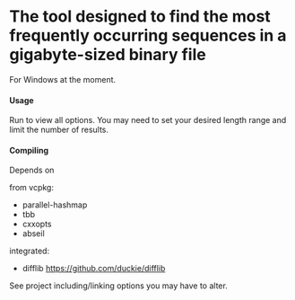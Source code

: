 # The tool designed to find the most frequently occurring sequences in a gigabyte-sized binary file

For Windows at the moment.

#### Usage

Run to view all options. You may need to set your desired length range
and limit the number of results.

#### Compiling

Depends on

from vcpkg:

-   parallel-hashmap
-   tbb
-   cxxopts
-   abseil

integrated:

-   difflib <https://github.com/duckie/difflib>

See project including/linking options you may have to alter.
